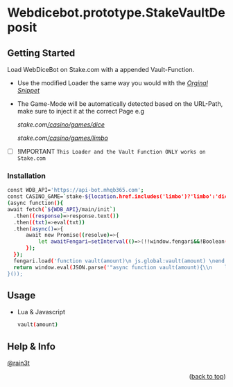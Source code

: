 # Webdicebot.prototype.StakeVaultDeposit

<!-- USAGE EXAMPLES -->
## Getting Started

Load WebDiceBot on Stake.com with a appended Vault-Function.

* []() Use the modified Loader the same way you would with the _[Orginal Snippet](https://bot.mhqb365.com/#/get-started)_
* []() The Game-Mode will be automatically detected based on the URL-Path, make sure to inject it at the correct Page e.g
  
  _stake.com[/casino/games/dice](https://stake.com/casino/games/dice)_
  
  _stake.com[/casino/games/limbo](https://stake.com/casino/games/limbo)_

- [ ] !IMPORTANT  `This Loader and the Vault Function ONLY works on Stake.com`


### Installation

  ```sh
const WDB_API='https://api-bot.mhqb365.com';
const CASINO_GAME=`stake-${location.href.includes('limbo')?'limbo':'dice'}`;
(async function(){
  await fetch(`${WDB_API}/main/init`)
    .then((response)=>response.text())
    .then((txt)=>eval(txt))
    .then(async()=>{
        await new Promise((resolve)=>{
            let awaitFengari=setInterval(()=>(!!window.fengari&&!Boolean(window.fengari?.lua?.LUA_OK))&&(resolve(clearInterval(awaitFengari))),0x52);
        });
    });
    fengari.load('function vault(amount)\n js.global:vault(amount) \nend')();
    return window.eval(JSON.parse('"async function vault(amount){\\n    let response=await fetch(new URL(`https://${location.host}/_api/graphql`),{\\n        method:\'POST\',\\n        headers:new Headers({\\n            \'Content-Type\':\'application/json;charset=utf-8\',\\n            \'x-access-token\':((name)=>`; ${document.cookie}`.split(`; ${name}=`).pop().split(\';\').shift())(\'session\'),\\n        }),\\n        body:JSON.stringify({\\n            operationName:\'CreateVaultDeposit\',\\n            query:\'mutation CreateVaultDeposit($currency: CurrencyEnum!, $amount: Float!) {\\\\n  createVaultDeposit(currency: $currency, amount: $amount) {\\\\n    id\\\\n    amount\\\\n    currency\\\\n    user {\\\\n      id\\\\n      balances {\\\\n        available {\\\\n          amount\\\\n          currency\\\\n          __typename\\\\n        }\\\\n        vault {\\\\n          amount\\\\n          currency\\\\n          __typename\\\\n        }\\\\n        __typename\\\\n      }\\\\n      __typename\\\\n    }\\\\n    __typename\\\\n  }\\\\n}\\\\n\',\\n            variables:{\\n                currency:document.querySelector(\'#wdbMenuCoin\').value.toLowerCase(),\\n                amount:Math.floor(amount*1e8)/1e8,\\n            },\\n        })\\n    })\\n    if(response.ok){\\n        let result=await response.json();\\n        let balanceUpdate=await checkbalance();\\n        console.log([\'UserVaultDeposit\'],{[result.data.createVaultDeposit.currency.toUpperCase()]:result.data.createVaultDeposit.amount.toFixed(8)});\\n    }\\n}"'));
}()); 
  ```

## Usage

* []() Lua & Javascript
  ```sh
  vault(amount)
  ```


## Help & Info

[@rain3t](https://t.me/rain3t)


<p align="right">(<a href="#readme-top">back to top</a>)</p>
